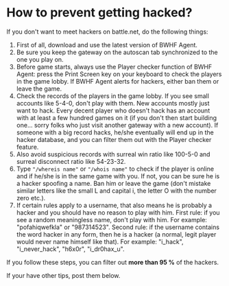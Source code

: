 # How to prevent getting hacked? #

If you don't want to meet hackers on battle.net, do the following things:
  1. First of all, download and use the latest version of BWHF Agent.
  1. Be sure you keep the gateway on the autoscan tab synchronized to the one you play on.
  1. Before game starts, always use the Player checker function of BWHF Agent: press the Print Screen key on your keyboard to check the players in the game lobby. If BWHF Agent alerts for hackers, either ban them or leave the game.
  1. Check the records of the players in the game lobby. If you see small accounts like 5-4-0, don't play with them. New accounts mostly just want to hack. Every decent player who doesn't hack has an account with at least a few hundred games on it (if you don't then start building one... sorry folks who just visit another gateway with a new account). If someone with a big record hacks, he/she eventually will end up in the hacker database, and you can filter them out with the Player checker feature.
  1. Also avoid suspicious records with surreal win ratio like 100-5-0 and surreal disconnect ratio like 54-23-32.
  1. Type `"/whereis name"` or `"/whois name"` to check if the player is online and if he/she is in the same game with you. If not, you can be sure he is a hacker spoofing a name. Ban him or leave the game (don't mistake similar letters like the small L and capital i, the letter O with the number zero etc.).
  1. If certain rules apply to a username, that also means he is probably a hacker and you should have no reason to play with him. First rule: if you see a random meaningless name, don't play with him. For example: "pofahiqwefkla" or "987314523". Second rule: if the username contains the word hacker in any form, then he is a hacker (a normal, legit player would never name himself like that). For example: "i\_hack", "i\_never\_hack", "h6x0r", "i\_dr0hax\_u".

If you follow these steps, you can filter out **more than 95 %** of the hackers.

If your have other tips, post them below.